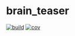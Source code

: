 # brain_teaser
[![build](https://travis-ci.org/TanjaBayer/brain_teaser.png?branch=master)](https://travis-ci.com/TanjaBayer/brain_teaser/builds)
[![cov](https://img.shields.io/codecov/c/github/TanjaBayer/brain_teaser.svg)](https://codecov.io/gh/TanjaBayer/brain_teaser)
